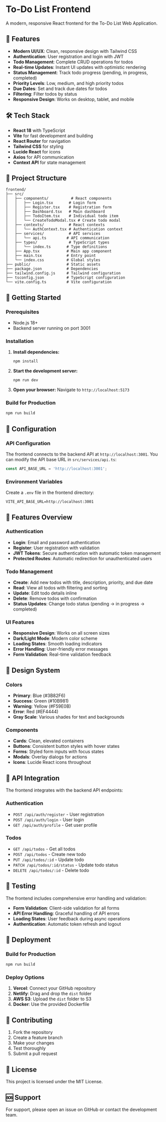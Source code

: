 # To-Do List Frontend

A modern, responsive React frontend for the To-Do List Web Application.

## 🚀 Features

- **Modern UI/UX**: Clean, responsive design with Tailwind CSS
- **Authentication**: User registration and login with JWT
- **Todo Management**: Complete CRUD operations for todos
- **Real-time Updates**: Instant UI updates with optimistic rendering
- **Status Management**: Track todo progress (pending, in progress, completed)
- **Priority Levels**: Low, medium, and high priority todos
- **Due Dates**: Set and track due dates for todos
- **Filtering**: Filter todos by status
- **Responsive Design**: Works on desktop, tablet, and mobile

## 🛠️ Tech Stack

- **React 18** with TypeScript
- **Vite** for fast development and building
- **React Router** for navigation
- **Tailwind CSS** for styling
- **Lucide React** for icons
- **Axios** for API communication
- **Context API** for state management

## 📁 Project Structure

```
frontend/
├── src/
│   ├── components/          # React components
│   │   ├── Login.tsx       # Login form
│   │   ├── Register.tsx    # Registration form
│   │   ├── Dashboard.tsx   # Main dashboard
│   │   ├── TodoItem.tsx    # Individual todo item
│   │   └── CreateTodoModal.tsx # Create todo modal
│   ├── contexts/           # React contexts
│   │   └── AuthContext.tsx # Authentication context
│   ├── services/           # API services
│   │   └── api.ts         # API communication
│   ├── types/              # TypeScript types
│   │   └── index.ts       # Type definitions
│   ├── App.tsx            # Main app component
│   ├── main.tsx           # Entry point
│   └── index.css          # Global styles
├── public/                # Static assets
├── package.json           # Dependencies
├── tailwind.config.js     # Tailwind configuration
├── tsconfig.json          # TypeScript configuration
└── vite.config.ts         # Vite configuration
```

## 🚀 Getting Started

### Prerequisites

- Node.js 18+ 
- Backend server running on port 3001

### Installation

1. **Install dependencies:**
   ```bash
   npm install
   ```

2. **Start the development server:**
   ```bash
   npm run dev
   ```

3. **Open your browser:**
   Navigate to `http://localhost:5173`

### Build for Production

```bash
npm run build
```

## 🔧 Configuration

### API Configuration

The frontend connects to the backend API at `http://localhost:3001`. You can modify the API base URL in `src/services/api.ts`:

```typescript
const API_BASE_URL = 'http://localhost:3001';
```

### Environment Variables

Create a `.env` file in the frontend directory:

```env
VITE_API_BASE_URL=http://localhost:3001
```

## 📱 Features Overview

### Authentication
- **Login**: Email and password authentication
- **Register**: User registration with validation
- **JWT Tokens**: Secure authentication with automatic token management
- **Protected Routes**: Automatic redirection for unauthenticated users

### Todo Management
- **Create**: Add new todos with title, description, priority, and due date
- **Read**: View all todos with filtering and sorting
- **Update**: Edit todo details inline
- **Delete**: Remove todos with confirmation
- **Status Updates**: Change todo status (pending → in progress → completed)

### UI Features
- **Responsive Design**: Works on all screen sizes
- **Dark/Light Mode**: Modern color scheme
- **Loading States**: Smooth loading indicators
- **Error Handling**: User-friendly error messages
- **Form Validation**: Real-time validation feedback

## 🎨 Design System

### Colors
- **Primary**: Blue (#3B82F6)
- **Success**: Green (#10B981)
- **Warning**: Yellow (#F59E0B)
- **Error**: Red (#EF4444)
- **Gray Scale**: Various shades for text and backgrounds

### Components
- **Cards**: Clean, elevated containers
- **Buttons**: Consistent button styles with hover states
- **Forms**: Styled form inputs with focus states
- **Modals**: Overlay dialogs for actions
- **Icons**: Lucide React icons throughout

## 🔌 API Integration

The frontend integrates with the backend API endpoints:

### Authentication
- `POST /api/auth/register` - User registration
- `POST /api/auth/login` - User login
- `GET /api/auth/profile` - Get user profile

### Todos
- `GET /api/todos` - Get all todos
- `POST /api/todos` - Create new todo
- `PUT /api/todos/:id` - Update todo
- `PATCH /api/todos/:id/status` - Update todo status
- `DELETE /api/todos/:id` - Delete todo

## 🧪 Testing

The frontend includes comprehensive error handling and validation:

- **Form Validation**: Client-side validation for all forms
- **API Error Handling**: Graceful handling of API errors
- **Loading States**: User feedback during async operations
- **Authentication**: Automatic token refresh and logout

## 🚀 Deployment

### Build for Production

```bash
npm run build
```

### Deploy Options

1. **Vercel**: Connect your GitHub repository
2. **Netlify**: Drag and drop the `dist` folder
3. **AWS S3**: Upload the `dist` folder to S3
4. **Docker**: Use the provided Dockerfile

## 🤝 Contributing

1. Fork the repository
2. Create a feature branch
3. Make your changes
4. Test thoroughly
5. Submit a pull request

## 📄 License

This project is licensed under the MIT License.

## 🆘 Support

For support, please open an issue on GitHub or contact the development team. 